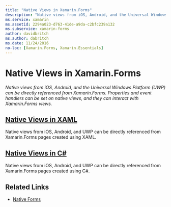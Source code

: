 ```yaml
---
title: "Native Views in Xamarin.Forms"
description: "Native views from iOS, Android, and the Universal Windows Platform (UWP) can be directly referenced from Xamarin.Forms and they can interact with Xamarin.Forms views."
ms.service: xamarin
ms.assetid: 2294a023-d763-41de-a9da-c2bfc239a132
ms.subservice: xamarin-forms
author: davidbritch
ms.author: dabritch
ms.date: 11/24/2016
no-loc: [Xamarin.Forms, Xamarin.Essentials]
---
```


# Native Views in Xamarin.Forms

_Native views from iOS, Android, and the Universal Windows Platform (UWP) can be directly referenced from Xamarin.Forms. Properties and event handlers can be set on native views, and they can interact with Xamarin.Forms views._

## [Native Views in XAML](xaml.md)

Native views from iOS, Android, and UWP can be directly referenced from Xamarin.Forms pages created using XAML.

## [Native Views in C#](code.md)

Native views from iOS, Android, and UWP can be directly referenced from Xamarin.Forms pages created using C#.

## Related Links

- [Native Forms](~/xamarin-forms/platform/native-forms.md)
